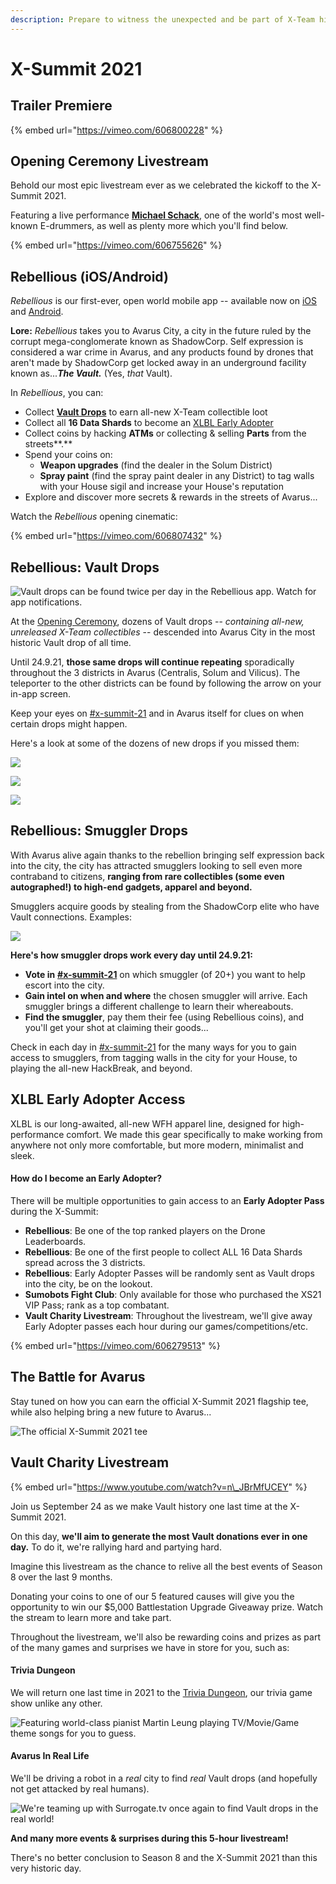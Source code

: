 ```yaml
---
description: Prepare to witness the unexpected and be part of X-Team history.
---
```


# X-Summit 2021

## Trailer Premiere

{% embed url="https://vimeo.com/606800228" %}

## Opening Ceremony Livestream

Behold our most epic livestream ever as we celebrated the kickoff to the X-Summit 2021.

Featuring a live performance [**Michael Schack**](https://michaelschackmusic.com/), one of the world's most well-known E-drummers, as well as plenty more which you'll find below.

{% embed url="https://vimeo.com/606755626" %}



## Rebellious \(iOS/Android\)

_Rebellious_ is our first-ever, open world mobile app -- available now on [iOS](https://apps.apple.com/us/app/rebellious-impact/id1583931094) and [Android](https://play.google.com/store/apps/details?id=com.rdgames.xscifi).

**Lore:** _Rebellious_ takes you to Avarus City, a city in the future ruled by the corrupt mega-conglomerate known as ShadowCorp. Self expression is considered a war crime in Avarus, and any products found by drones that aren't made by ShadowCorp get locked away in an underground facility known as..._**The Vault.**_ \(Yes, _that_ Vault\).

In _Rebellious_, you can:

* Collect [**Vault Drops**](x-summit-2021.md#rebellious-vault-drops) to earn all-new X-Team collectible loot
* Collect all **16 Data Shards** to become an [XLBL Early Adopter](x-summit-2021.md#xlbl-early-adopter-access)
* Collect coins by hacking **ATMs** or collecting & selling **Parts** from the streets**.**
* Spend your coins on: 
  * **Weapon upgrades** \(find the dealer in the Solum District\)
  * **Spray paint** \(find the spray paint dealer in any District\) to tag walls with your House sigil and increase your House's reputation
* Explore and discover more secrets & rewards in the streets of Avarus...

Watch the _Rebellious_ opening cinematic:

{% embed url="https://vimeo.com/606807432" %}



## Rebellious: Vault Drops

![Vault drops can be found twice per day in the Rebellious app. Watch for app notifications.](../.gitbook/assets/image%20%2875%29.png)

At the [Opening Ceremony](x-summit-2021.md#opening-ceremony), dozens of Vault drops -- _containing all-new, unreleased X-Team collectibles_ --  descended into Avarus City in the most historic Vault drop of all time. 

Until 24.9.21, **those same drops will continue repeating** sporadically throughout the 3 districts in Avarus \(Centralis, Solum and Vilicus\). The teleporter to the other districts can be found by following the arrow on your in-app screen.

Keep your eyes on [\#x-summit-21](https://app.slack.com/client/T0257R0RP/C02DEDYHR8X) and in Avarus itself for clues on when certain drops might happen.

Here's a look at some of the dozens of new drops if you missed them:

![](../.gitbook/assets/image%20%2877%29.png)

![](../.gitbook/assets/image%20%2815%29.png)

![](../.gitbook/assets/image%20%2873%29.png)

## Rebellious: Smuggler Drops

With Avarus alive again thanks to the rebellion bringing self expression back into the city, the city has attracted smugglers looking to sell even more contraband to citizens, **ranging from rare collectibles \(some even autographed!\) to high-end gadgets, apparel and beyond.**

Smugglers acquire goods by stealing from the ShadowCorp elite who have Vault connections. Examples:

![](../.gitbook/assets/image%20%2878%29.png)

**Here's how smuggler drops work every day until 24.9.21:**

* **Vote in** [**\#x-summit-21**](https://app.slack.com/client/T0257R0RP/C02DEDYHR8X) on which smuggler \(of 20+\) you want to help escort into the city.
* **Gain intel on when and where** the chosen smuggler will arrive. Each smuggler brings a different challenge to learn their whereabouts.
* **Find the smuggler**, pay them their fee \(using Rebellious coins\), and you'll get your shot at claiming their goods...

Check in each day in [\#x-summit-21](https://app.slack.com/client/T0257R0RP/C02DEDYHR8X) for the many ways for you to gain access to smugglers, from tagging walls in the city for your House, to playing the all-new HackBreak, and beyond.

## XLBL Early Adopter Access

XLBL is our long-awaited, all-new WFH apparel line, designed for high-performance comfort. We made this gear specifically to make working from anywhere not only more comfortable, but more modern, minimalist and sleek.

#### How do I become an Early Adopter?

There will be multiple opportunities to gain access to an **Early Adopter Pass** during the X-Summit:

* **Rebellious**: Be one of the top ranked players on the Drone Leaderboards. 
* **Rebellious**: Be one of the first people to collect ALL 16 Data Shards spread across the 3 districts.
* **Rebellious**: Early Adopter Passes will be randomly sent as Vault drops into the city, be on the lookout.
* **Sumobots Fight Club**: Only available for those who purchased the XS21 VIP Pass; rank as a top combatant.
* **Vault Charity Livestream**: Throughout the livestream, we'll give away Early Adopter passes each hour during our games/competitions/etc.

{% embed url="https://vimeo.com/606279513" %}



## The Battle for Avarus

Stay tuned on how you can earn the official X-Summit 2021 flagship tee, while also helping bring a new future to Avarus...

![The official X-Summit 2021 tee](../.gitbook/assets/image%20%2858%29.png)

## Vault Charity Livestream

{% embed url="https://www.youtube.com/watch?v=n\_JBrMfUCEY" %}

Join us September 24 as we make Vault history one last time at the X-Summit 2021.  
  
On this day, **we'll aim to generate the most Vault donations ever in one day.** To do it, we're rallying hard and partying hard.

Imagine this livestream as the chance to relive all the best events of Season 8 over the last 9 months.  
  
Donating your coins to one of our 5 featured causes will give you the opportunity to win our $5,000 Battlestation Upgrade Giveaway prize. Watch the stream to learn more and take part.  
  
Throughout the livestream, we'll also be rewarding coins and prizes as part of the many games and surprises we have in store for you, such as:

#### Trivia Dungeon

We will return one last time in 2021 to the [Trivia Dungeon](https://youtu.be/SCz7qiFBI0I), our trivia game show unlike any other.

![Featuring world-class pianist Martin Leung playing TV/Movie/Game theme songs for you to guess.](../.gitbook/assets/trivia.gif)

#### Avarus In Real Life

We'll be driving a robot in a _real_ city to find _real_ Vault drops \(and hopefully not get attacked by real humans\).

![We&apos;re teaming up with Surrogate.tv once again to find Vault drops in the real world!](../.gitbook/assets/robot.gif)

**And many more events & surprises during this 5-hour livestream!**

There's no better conclusion to Season 8 and the X-Summit 2021 than this very historic day.

